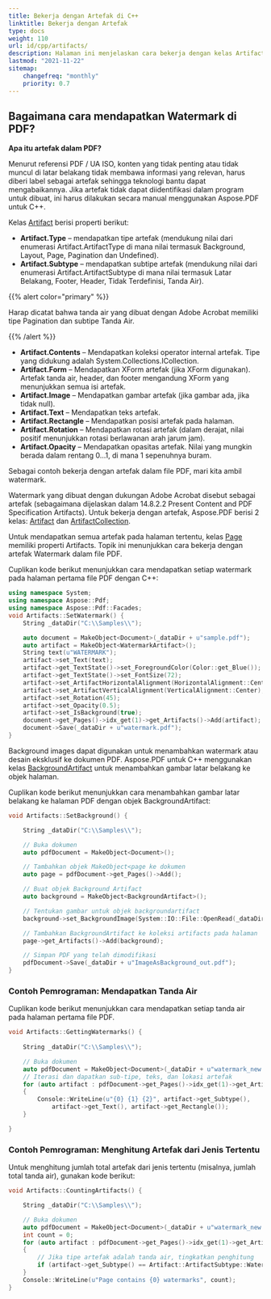 ```yaml
---
title: Bekerja dengan Artefak di C++
linktitle: Bekerja dengan Artefak
type: docs
weight: 110
url: id/cpp/artifacts/
description: Halaman ini menjelaskan cara bekerja dengan kelas Artifact menggunakan Aspose.PDF untuk C++. Cuplikan kode menunjukkan cara menambahkan gambar latar belakang ke halaman PDF dan cara mendapatkan setiap watermark pada halaman pertama dari file PDF.
lastmod: "2021-11-22"
sitemap:
    changefreq: "monthly"
    priority: 0.7
---
```


## Bagaimana cara mendapatkan Watermark di PDF?

**Apa itu artefak dalam PDF?**

Menurut referensi PDF / UA ISO, konten yang tidak penting atau tidak muncul di latar belakang tidak membawa informasi yang relevan, harus diberi label sebagai artefak sehingga teknologi bantu dapat mengabaikannya.
Jika artefak tidak dapat diidentifikasi dalam program untuk dibuat, ini harus dilakukan secara manual menggunakan Aspose.PDF untuk C++.

Kelas [Artifact](https://reference.aspose.com/pdf/cpp/class/aspose.pdf.artifact) berisi properti berikut:


- **Artifact.Type** – mendapatkan tipe artefak (mendukung nilai dari enumerasi Artifact.ArtifactType di mana nilai termasuk Background, Layout, Page, Pagination dan Undefined).
- **Artifact.Subtype** – mendapatkan subtipe artefak (mendukung nilai dari enumerasi Artifact.ArtifactSubtype di mana nilai termasuk Latar Belakang, Footer, Header, Tidak Terdefinisi, Tanda Air).

{{% alert color="primary" %}}

Harap dicatat bahwa tanda air yang dibuat dengan Adobe Acrobat memiliki tipe Pagination dan subtipe Tanda Air.

{{% /alert %}}

- **Artifact.Contents** – Mendapatkan koleksi operator internal artefak. Tipe yang didukung adalah System.Collections.ICollection.
- **Artifact.Form** – Mendapatkan XForm artefak (jika XForm digunakan). Artefak tanda air, header, dan footer mengandung XForm yang menunjukkan semua isi artefak.
- **Artifact.Image** – Mendapatkan gambar artefak (jika gambar ada, jika tidak null).
- **Artifact.Text** – Mendapatkan teks artefak.
- **Artifact.Rectangle** – Mendapatkan posisi artefak pada halaman.
- **Artifact.Rotation** – Mendapatkan rotasi artefak (dalam derajat, nilai positif menunjukkan rotasi berlawanan arah jarum jam).
- **Artifact.Opacity** – Mendapatkan opasitas artefak. Nilai yang mungkin berada dalam rentang 0...1, di mana 1 sepenuhnya buram.

Sebagai contoh bekerja dengan artefak dalam file PDF, mari kita ambil watermark.

Watermark yang dibuat dengan dukungan Adobe Acrobat disebut sebagai artefak (sebagaimana dijelaskan dalam 14.8.2.2 Present Content and PDF Specification Artifacts). Untuk bekerja dengan artefak, Aspose.PDF berisi 2 kelas:
[Artifact](https://reference.aspose.com/pdf/cpp/class/aspose.pdf.artifact) dan [ArtifactCollection](https://reference.aspose.com/pdf/cpp/class/aspose.pdf.artifact_collection).

Untuk mendapatkan semua artefak pada halaman tertentu, kelas [Page](https://reference.aspose.com/pdf/cpp/class/aspose.pdf.page) memiliki properti Artifacts. Topik ini menunjukkan cara bekerja dengan artefak Watermark dalam file PDF.

Cuplikan kode berikut menunjukkan cara mendapatkan setiap watermark pada halaman pertama file PDF dengan C++:

```cpp
using namespace System;
using namespace Aspose::Pdf;
using namespace Aspose::Pdf::Facades;
void Artifacts::SetWatermark() {
    String _dataDir("C:\\Samples\\");

    auto document = MakeObject<Document>(_dataDir + u"sample.pdf");
    auto artifact = MakeObject<WatermarkArtifact>();
    String text(u"WATERMARK");    
    artifact->set_Text(text);
    artifact->get_TextState()->set_ForegroundColor(Color::get_Blue());
    artifact->get_TextState()->set_FontSize(72);
    artifact->set_ArtifactHorizontalAlignment(HorizontalAlignment::Center);
    artifact->set_ArtifactVerticalAlignment(VerticalAlignment::Center);
    artifact->set_Rotation(45);
    artifact->set_Opacity(0.5);
    artifact->set_IsBackground(true);
    document->get_Pages()->idx_get(1)->get_Artifacts()->Add(artifact);
    document->Save(_dataDir + u"watermark.pdf");
}
```
Background images dapat digunakan untuk menambahkan watermark atau desain eksklusif ke dokumen PDF. Aspose.PDF untuk C++ menggunakan kelas [BackgroundArtifact](https://reference.aspose.com/pdf/cpp/class/aspose.pdf.background_artifact) untuk menambahkan gambar latar belakang ke objek halaman.

Cuplikan kode berikut menunjukkan cara menambahkan gambar latar belakang ke halaman PDF dengan objek BackgroundArtifact:

```cpp
void Artifacts::SetBackground() {

    String _dataDir("C:\\Samples\\");

    // Buka dokumen
    auto pdfDocument = MakeObject<Document>();

    // Tambahkan objek MakeObject<page ke dokumen
    auto page = pdfDocument->get_Pages()->Add();

    // Buat objek Background Artifact
    auto background = MakeObject<BackgroundArtifact>();

    // Tentukan gambar untuk objek backgroundartifact
    background->set_BackgroundImage(System::IO::File::OpenRead(_dataDir + u"background.png"));

    // Tambahkan BackgroundArtifact ke koleksi artifacts pada halaman
    page->get_Artifacts()->Add(background);

    // Simpan PDF yang telah dimodifikasi
    pdfDocument->Save(_dataDir + u"ImageAsBackground_out.pdf");
}
```

### Contoh Pemrograman: Mendapatkan Tanda Air

Cuplikan kode berikut menunjukkan cara mendapatkan setiap tanda air pada halaman pertama file PDF.

```cpp
void Artifacts::GettingWatermarks() {
    
    String _dataDir("C:\\Samples\\");

    // Buka dokumen
    auto pdfDocument = MakeObject<Document>(_dataDir + u"watermark_new.pdf");
    // Iterasi dan dapatkan sub-tipe, teks, dan lokasi artefak
    for (auto artifact : pdfDocument->get_Pages()->idx_get(1)->get_Artifacts())
    {
        Console::WriteLine(u"{0} {1} {2}", artifact->get_Subtype(), 
            artifact->get_Text(), artifact->get_Rectangle());
    }

}
```

### Contoh Pemrograman: Menghitung Artefak dari Jenis Tertentu

Untuk menghitung jumlah total artefak dari jenis tertentu (misalnya, jumlah total tanda air), gunakan kode berikut:

```cpp
void Artifacts::CountingArtifacts() {

    String _dataDir("C:\\Samples\\");

    // Buka dokumen
    auto pdfDocument = MakeObject<Document>(_dataDir + u"watermark_new.pdf");
    int count = 0;
    for (auto artifact : pdfDocument->get_Pages()->idx_get(1)->get_Artifacts())
    {
        // Jika tipe artefak adalah tanda air, tingkatkan penghitung
        if (artifact->get_Subtype() == Artifact::ArtifactSubtype::Watermark) count++;
    }
    Console::WriteLine(u"Page contains {0} watermarks", count);
}
```